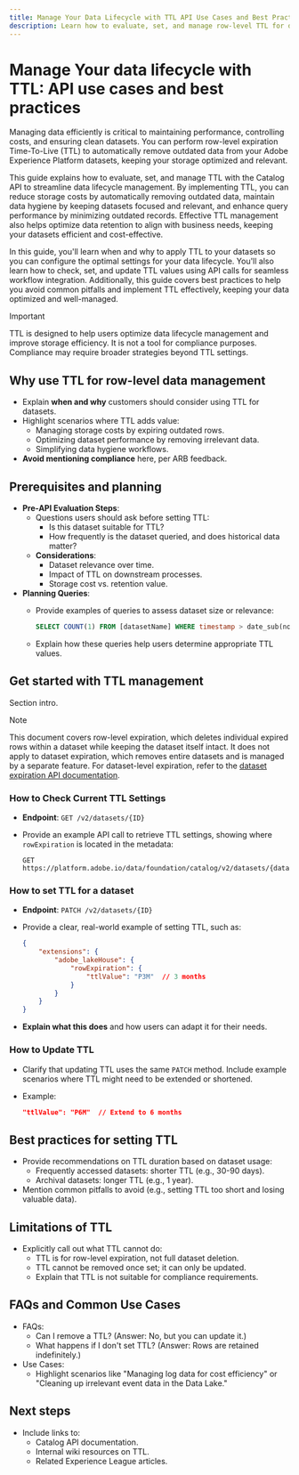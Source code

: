 ```yaml
---
title: Manage Your Data Lifecycle with TTL API Use Cases and Best Practices
description: Learn how to evaluate, set, and manage row-level TTL for datasets using APIs in Adobe Experience Platform. This guide provides best practices, use cases, and step-by-step instructions to optimize data hygiene and storage efficiency while ensuring effective data lifecycle management.
---
```

# Manage Your data lifecycle with TTL: API use cases and best practices

Managing data efficiently is critical to maintaining performance, controlling costs, and ensuring clean datasets. You can perform row-level expiration Time-To-Live (TTL) to automatically remove outdated data from your Adobe Experience Platform datasets, keeping your storage optimized and relevant. 

<!-- By automating data cleanup, you can reduce storage costs, improve system performance, and minimize the manual effort required to manage data retention. -->

This guide explains how to evaluate, set, and manage TTL with the Catalog API to streamline data lifecycle management. By implementing TTL, you can reduce storage costs by automatically removing outdated data, maintain data hygiene by keeping datasets focused and relevant, and enhance query performance by minimizing outdated records. Effective TTL management also helps optimize data retention to align with business needs, keeping your datasets efficient and cost-effective.

In this guide, you'll learn when and why to apply TTL to your datasets so you can configure the optimal settings for your data lifecycle. You'll also learn how to check, set, and update TTL values using API calls for seamless workflow integration. Additionally, this guide covers best practices to help you avoid common pitfalls and implement TTL effectively, keeping your data optimized and well-managed. 

>[!IMPORTANT]
>
> TTL is designed to help users optimize data lifecycle management and improve storage efficiency. It is not a tool for compliance purposes. Compliance may require broader strategies beyond TTL settings.

## Why use TTL for row-level data management

- Explain **when and why** customers should consider using TTL for datasets.  
- Highlight scenarios where TTL adds value:
  - Managing storage costs by expiring outdated rows.
  - Optimizing dataset performance by removing irrelevant data.
  - Simplifying data hygiene workflows.  
- **Avoid mentioning compliance** here, per ARB feedback.

## Prerequisites and planning

- **Pre-API Evaluation Steps**:
  - Questions users should ask before setting TTL:
    - Is this dataset suitable for TTL?
    - How frequently is the dataset queried, and does historical data matter?  
  - **Considerations**:  
    - Dataset relevance over time.  
    - Impact of TTL on downstream processes.  
    - Storage cost vs. retention value.  
- **Planning Queries**:  
  - Provide examples of queries to assess dataset size or relevance:

    ```sql
    SELECT COUNT(1) FROM [datasetName] WHERE timestamp > date_sub(now(), INTERVAL 30 DAY);
    ```
  
  - Explain how these queries help users determine appropriate TTL values.

## Get started with TTL management

Section intro.

>[!NOTE]
>
>This document covers row-level expiration, which deletes individual expired rows within a dataset while keeping the dataset itself intact. It does not apply to dataset expiration, which removes entire datasets and is managed by a separate feature. For dataset-level expiration, refer to the [dataset expiration API documentation](../../hygiene/api/dataset-expiration.md).

### How to Check Current TTL Settings

- **Endpoint**: `GET /v2/datasets/{ID}`  
- Provide an example API call to retrieve TTL settings, showing where `rowExpiration` is located in the metadata:  
  
  ```console
  GET https://platform.adobe.io/data/foundation/catalog/v2/datasets/{datasetID}
  ```

### How to set TTL for a dataset

- **Endpoint**: `PATCH /v2/datasets/{ID}`  
- Provide a clear, real-world example of setting TTL, such as:  
  
  ```json
  {
      "extensions": {
          "adobe_lakeHouse": {
              "rowExpiration": {
                  "ttlValue": "P3M"  // 3 months
              }
          }
      }
  }
  ```  

- **Explain what this does** and how users can adapt it for their needs.

### How to Update TTL

- Clarify that updating TTL uses the same `PATCH` method. Include example scenarios where TTL might need to be extended or shortened.  
- Example:
    
  ```json
  "ttlValue": "P6M"  // Extend to 6 months
  ```

## Best practices for setting TTL

- Provide recommendations on TTL duration based on dataset usage:
  - Frequently accessed datasets: shorter TTL (e.g., 30-90 days).  
  - Archival datasets: longer TTL (e.g., 1 year).  
- Mention common pitfalls to avoid (e.g., setting TTL too short and losing valuable data).

## Limitations of TTL

- Explicitly call out what TTL cannot do:
  - TTL is for row-level expiration, not full dataset deletion.  
  - TTL cannot be removed once set; it can only be updated.  
  - Explain that TTL is not suitable for compliance requirements.  

## FAQs and Common Use Cases

- FAQs:
  - Can I remove a TTL? (Answer: No, but you can update it.)
  - What happens if I don't set TTL? (Answer: Rows are retained indefinitely.)  
- Use Cases:
  - Highlight scenarios like "Managing log data for cost efficiency" or "Cleaning up irrelevant event data in the Data Lake."

<!-- ## References and Related Resources**   -->
## Next steps

- Include links to:  
  - Catalog API documentation.  
  - Internal wiki resources on TTL.  
  - Related Experience League articles.

<!-- 
Limitations
'How does a customer update Event Dataset Lake TTL?'
'Can you remove it? No
 -->

<!--  -->
<!-- 
The ask is to create an **API-based use case playbook** focused on **helping users evaluate and implement a data retention policy using TTL**. Beyond just documenting API calls, the playbook should guide users through **strategic decision-making** and provide actionable steps. Here's what Adam likely envisions:

### **Key Aspects of the API-Based Playbook:**

1. **Pre-API Evaluation Steps:**
   - Guidance on **how users should evaluate their datasets** to decide if TTL is appropriate.
   - Considerations for **compliance, storage costs, and data lifecycle needs.**
   - Examples of questions users should answer:
     - "Does this dataset need a retention policy?"
     - "What is the most appropriate TTL value for this dataset?"
     - "How would TTL impact downstream processes?"

2. **Query Examples for Decision-Making:**
   - Examples of **API queries users should make to assess their current dataset state** before applying or modifying TTL:
     - **Check if a TTL is already applied** to a dataset.
     - **Retrieve current TTL settings.**
   - Queries for **TTL forecasting** or predicting the impact of a proposed TTL.

3. **API Steps to Manage TTL:**
   - Detailed **step-by-step guidance** for:
     - **Setting a new TTL** for a dataset.
     - **Updating an existing TTL.**
     - Verifying the TTL configuration after applying changes.
   - A note on **why TTL cannot be removed** and how users can manage this limitation.

4. **Value Realization and Use Case Scenarios:**
   - **Why and when users should set TTL.**
   - Use cases highlighting the **value of automating data retention policies** (e.g., cost efficiency, compliance, data hygiene).
   - Best practices for setting TTL for **event datasets in the Data Lake.**

5. **Collaboration and Refinement:**
   - Adam suggests working with @fdiao to refine the document. This implies that **Fdiao has expertise or oversight** on either the API or the strategic use case approach and should be consulted for alignment and accuracy.

### **Additional Considerations Based on Adam's Notes:**
- The **focus is on customer use cases** and **value realization**, not just technical API instructions.
- The playbook should bridge the gap between **strategic use case guidance** and **API implementation details.**
- It needs to **remain actionable and followable**, making it clear how users can make decisions and execute them step-by-step with the API.

---

### **Summary of What Adam Wants:**
Adam is asking for an **API-based use case playbook** that helps users:
1. Understand the **value of TTL** and decide when and how to use it.
2. Perform **queries to assess the dataset's current state** and evaluate TTL needs.
3. Follow **step-by-step API instructions** to set, update, and verify TTL configurations.
4. Integrate **examples and guidance** to help customers strategically manage data retention policies.

By focusing on both **decision-making (the why)** and **execution (the how)**, this document should empower users to optimize their data lifecycle with TTL effectively.
 -->
